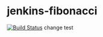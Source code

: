 # jenkins-fibonacci
[![Build Status](https://5e7f096d7124.ngrok.app/buildStatus/icon?job=fibonacci)]([http://localhost:8080](https://5e7f096d7124.ngrok.app)/job/fibonacci/)
change test
